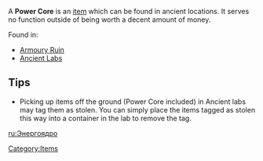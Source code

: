 A **Power Core** is an [item](Items.md "wikilink") which can be found in
ancient locations. It serves no function outside of being worth a decent
amount of money.

Found in:

- [Armoury Ruin](Armoury_Ruin.md "wikilink")
- [Ancient Labs](Ancient_Labs.md "wikilink")

## Tips

- Picking up items off the ground (Power Core included) in Ancient labs
  may tag them as stolen. You can simply place the items tagged as
  stolen this way into a container in the lab to remove the tag.

[ru:Энергоядро](ru:Энергоядро "wikilink")

[Category:Items](Category:Items "wikilink")